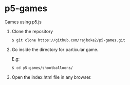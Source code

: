 # p5-games
Games using p5.js

1. Clone the repository
    ```sh
    $ git clone https://github.com/rajboke2/p5-games.git
    ```
2. Go inside the directory for particular game.

    E.g:
    ```sh
    $ cd p5-games/shootballoons/
    ```
3. Open the index.html file in any browser.
